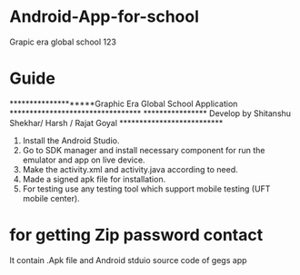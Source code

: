 # Android-App-for-school
Grapic era global school 123

# Guide

********************Graphic Era Global School Application *********************************
**************** Develop by Shitanshu Shekhar/ Harsh / Rajat Goyal **************************

1) Install the Android Studio.
2) Go to SDK manager and install necessary component for run the emulator and app on live
device.
3) Make the activity.xml and activity.java according to need.
4) Made a signed apk file for installation.
5) For testing use any testing tool which support mobile testing (UFT mobile center).


# for getting Zip password contact 

It contain .Apk file and Android stduio source code of gegs app     
